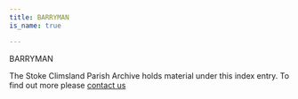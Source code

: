 ```yaml
---
title: BARRYMAN
is_name: true

---
```


BARRYMAN


The Stoke Climsland Parish Archive holds material under this index entry. To find out more please [contact us](/contact/)
